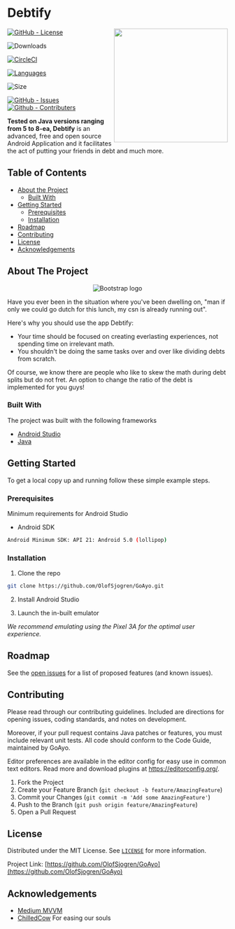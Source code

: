 # Debtify


  
<!-- PROJECT LOGO -->
<a href="https://github.com/OlofSjogren/GoAyo">
<img src="https://user-images.githubusercontent.com/54896147/97000476-1256e000-1537-11eb-9689-b59765608d22.png" height="260px" align="right"/>
</a>

[![GitHub - License](https://img.shields.io/github/license/OlofSjogren/GoAyo)](LICENSE)

![Downloads](https://img.shields.io/github/downloads/Olofsjogren/goayo/total)

[![CircleCI](https://img.shields.io/circleci/build/github/OlofSjogren/GoAyo)](https://app.circleci.com/pipelines/github/OlofSjogren/GoAyo)

[![Languages](https://img.shields.io/github/languages/top/OlofSjogren/GoAyo)](https://github.com/OlofSjogren/GoAyo/search?l=java)

![Size](https://img.shields.io/github/languages/code-size/OlofSjogren/GoAyo)

[![GitHub - Issues](https://img.shields.io/github/issues-raw/OlofSjogren/GOAYO)](https://github.com/OlofSjogren/GoAyo/issues)
[![Github - Contributers](https://img.shields.io/github/contributors/OlofSjogren/GoAyo)](https://github.com/OlofSjogren/GoAyo/graphs/contributors)


**Tested on Java versions ranging from 5 to 8-ea, Debtify** is an advanced, free and open source Android Application and it facilitates the act of putting your friends in debt and much more.




<!-- TABLE OF CONTENTS -->
## Table of Contents

* [About the Project](#about-the-project)
  * [Built With](#built-with)
* [Getting Started](#getting-started)
  * [Prerequisites](#prerequisites)
  * [Installation](#installation)
* [Roadmap](#roadmap)
* [Contributing](#contributing)
* [License](#license)
* [Acknowledgements](#acknowledgements)



<!-- ABOUT THE PROJECT -->
## About The Project
<p align="center">
  <a>
    <img src="https://user-images.githubusercontent.com/54896147/96999704-e8e98480-1535-11eb-8b4d-634211c7f921.jpg" alt="Bootstrap logo">
  </a>
</p>

Have you ever been in the situation where you've been dwelling on, "man if only we could go dutch for this lunch, my csn is already running out".

Here's why you should use the app Debtify:
* Your time should be focused on creating everlasting experiences, not spending time on irrelevant math.
* You shouldn't be doing the same tasks over and over like dividing debts from scratch.

Of course, we know there are people who like to skew the math during debt splits but do not fret. An option to change the ratio of the debt is implemented for you guys!

### Built With
The project was built with the following frameworks
* [Android Studio](https://developer.android.com/studio)
* [Java](https://www.java.com/en/download/)




<!-- GETTING STARTED -->
## Getting Started

To get a local copy up and running follow these simple example steps.

### Prerequisites

Minimum requirements for Android Studio
* Android SDK
```sh
Android Minimum SDK: API 21: Android 5.0 (lollipop)
```

### Installation

1. Clone the repo
```sh
git clone https://github.com/OlofSjogren/GoAyo.git
```
2. Install Android Studio

3. Launch the in-built emulator

_We recommend emulating using the Pixel 3A for the optimal user experience._



<!-- ROADMAP -->
## Roadmap

See the [open issues](https://github.com/OlofSjogren/GoAyo/issues) for a list of proposed features (and known issues).



<!-- CONTRIBUTING -->
## Contributing

Please read through our contributing guidelines. Included are directions for opening issues, coding standards, and notes on development.

Moreover, if your pull request contains Java patches or features, you must include relevant unit tests. All code should conform to the Code Guide, maintained by GoAyo.

Editor preferences are available in the editor config for easy use in common text editors. Read more and download plugins at https://editorconfig.org/.

1. Fork the Project
2. Create your Feature Branch (`git checkout -b feature/AmazingFeature`)
3. Commit your Changes (`git commit -m 'Add some AmazingFeature'`)
4. Push to the Branch (`git push origin feature/AmazingFeature`)
5. Open a Pull Request


<!-- LICENSE -->
## License

Distributed under the MIT License. See [`LICENSE`](LICENSE) for more information.

Project Link: [https://github.com/OlofSjogren/GoAyo](https://github.com/OlofSjogren/GoAyo)



<!-- ACKNOWLEDGEMENTS -->
## Acknowledgements
* [Medium MVVM](https://medium.com/hongbeomi-dev/create-android-app-with-mvvm-pattern-simply-using-android-architecture-component-529d983eaabe)
* [ChilledCow](https://chilledcow.com/password) For easing our souls






